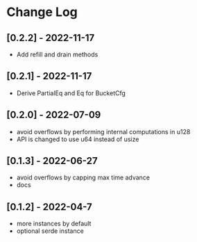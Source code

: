 # Change Log

## [0.2.2] - 2022-11-17
- Add refill and drain methods

## [0.2.1] - 2022-11-17
- Derive PartialEq and Eq for BucketCfg

## [0.2.0] - 2022-07-09
- avoid overflows by performing internal computations in u128
- API is changed to use u64 instead of usize

## [0.1.3] - 2022-06-27
- avoid overflows by capping max time advance
- docs

## [0.1.2] - 2022-04-7
- more instances by default
- optional serde instance
